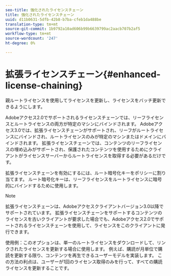 ```yaml
---
seo-title: 強化されたライセンスチェーン
title: 強化されたライセンスチェーン
uuid: d11b0631-5dfb-42b8-b7ba-cfeb1da488be
translation-type: tm+mt
source-git-commit: 1b9792a10ad606b99b6639799ac2aacb707b2af5
workflow-type: tm+mt
source-wordcount: '247'
ht-degree: 0%

---
```



# 拡張ライセンスチェーン{#enhanced-license-chaining}

親ルートライセンスを使用してライセンスを更新し、ライセンスをバッチ更新できるようにします。

Adobeアクセス2.0でサポートされるライセンスチェーンでは、リーフライセンスとルートライセンスの両方が特定のマシンにバインドされます。 Adobeアクセス3.0では、拡張ライセンスチェーンがサポートされ、リーフがルートライセンスにバインドされ、ルートライセンスのみが特定のマシンまたはドメインにバインドされます。 拡張ライセンスチェーンでは、コンテンツのリーフライセンスの埋め込みがサポートされ、保護されたコンテンツを使用するためにクライアントがライセンスサーバーからルートライセンスを取得する必要があるだけです。

拡張ライセンスチェーンを有効にするには、ルート暗号化キーをポリシーに割り当てます。 ルート暗号化キーは、リーフライセンスをルートライセンスに暗号的にバインドするために使用します。

>[!NOTE]
>
>拡張ライセンスチェーンは、Adobeアクセスクライアントバージョン3.0以降でサポートされています。 拡張ライセンスチェーンをサポートするコンテンツのライセンスを古いクライアントが要求した場合でも、Adobeアクセス2.0でサポートされるライセンスチェーンを使用して、ライセンスをこのクライアントに発行できます。

使用例：このオプションは、単一のルートライセンスをダウンロードして、リンクされたライセンスを更新する場合に使用します。 例えば、購読が月単位で購読を更新する限り、コンテンツを再生できるユーザーモデルを実装します。 この方法の利点は、ユーザーが1回のライセンス取得のみを行って、すべての購読ライセンスを更新することです。
